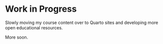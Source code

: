 # Work in Progress

Slowly moving my course content over to Quarto sites and developing more open educational resources. 

More soon. 
